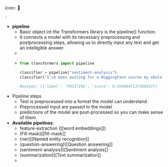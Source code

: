 icon:: 🤗

	-
- **pipeline**
	- Basic object int the Transformers library is the pipeline() function.
	- It connects a model with its necessary preprocessing and postprocessing steps, allowing us to directly input any text and get an intelligible answer.
	-
	- ```python
	  from transformers import pipeline
	  
	  classifier = pipeline("sentiment-analysis")
	  classifier("I've been waiting for a HuggingFace course my whole life.")
	  
	  #output: [{'label': 'POSITIVE', 'score': 0.9598047137260437}]
	  ```
- Pipeline steps
	- Text is preprocessed into a format the model can understand
	- Preprocessed input are passed to the model
	- predictions of the model are post-processed so you can make sense of them
- **Available pipelines**:
	- feature-extraction ([[word embeddings]])
	- (Fill mask)[[fill-mask]]
	- (ner)[[Named entity recognition]]
	- (question-answering)[[Question answering]]
	- (sentiment-analysis)[[Sentiment analysis]]
	- (summarization)[[Text summarization]]
	-